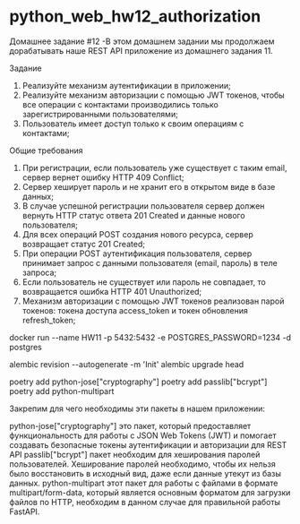 # python_web_hw12_authorization

Домашнее задание #12
-В этом домашнем задании мы продолжаем дорабатывать наше REST API приложение из домашнего задания 11.

Задание
 1. Реализуйте механизм аутентификации в приложении;
 2. Реализуйте механизм авторизации с помощью JWT токенов, чтобы все операции с контактами производились только зарегистрированными пользователями;
 3. Пользователь имеет доступ только к своим операциям с контактами;


Общие требования
1. При регистрации, если пользователь уже существует с таким email, сервер вернет ошибку HTTP 409 Conflict;
2. Сервер хеширует пароль и не хранит его в открытом виде в базе данных;
3. В случае успешной регистрации пользователя сервер должен вернуть HTTP статус ответа 201 Created и данные нового пользователя;
4. Для всех операций POST создания нового ресурса, сервер возвращает статус 201 Created;
5. При операции POST аутентификация пользователя, сервер принимает запрос с данными пользователя (email, пароль) в теле запроса;
6. Если пользователь не существует или пароль не совпадает, то возвращается ошибка HTTP 401 Unauthorized;
7. Механизм авторизации с помощью JWT токенов реализован парой токенов: токена доступа access_token и токен обновления refresh_token;




docker run --name HW11 -p 5432:5432 -e POSTGRES_PASSWORD=1234 -d postgres


alembic revision --autogenerate -m 'Init' 
alembic upgrade head

poetry add python-jose["cryptography"]
poetry add passlib["bcrypt"]
poetry add python-multipart

Закрепим для чего необходимы эти пакеты в нашем приложении:

python-jose["cryptography"] это пакет, который предоставляет функциональность для работы с JSON Web Tokens (JWT) и помогает создавать безопасные токены аутентификации и авторизации для REST API
passlib["bcrypt"] пакет необходим для хеширования паролей пользователей. Хеширование паролей необходимо, чтобы их нельзя было восстановить в исходный вид, даже если данные утекут из базы данных.
python-multipart этот пакет для работы с файлами в формате multipart/form-data, который является основным форматом для загрузки файлов по HTTP, необходим в данном случае для правильной работы FastAPI.